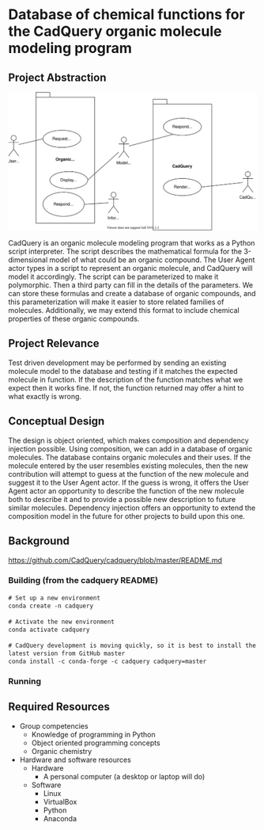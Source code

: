 # Database of chemical functions for the CadQuery organic molecule modeling program

## Project Abstraction

![UML Use case Diagram](./cadquery-use_case_diagram.svg)

CadQuery is an organic molecule modeling program that works as a Python script interpreter. The script describes the mathematical formula for the 3-dimensional model of what could be an organic compound. The User Agent actor types in a script to represent an organic molecule, and CadQuery will model it accordingly. The script can be parameterized to make it polymorphic. Then a third party can fill in the details of the parameters. We can store these formulas and create a database of organic compounds, and this parameterization will make it easier to store related families of molecules. Additionally, we may extend this format to include chemical properties of these organic compounds.

## Project Relevance

Test driven development may be performed by sending an existing molecule model to the database and testing if it matches the expected molecule in function. If the description of the function matches what we expect then it works fine. If not, the function returned may offer a hint to what exactly is wrong.

## Conceptual Design

The design is object oriented, which makes composition and dependency injection possible. Using composition, we can add in a database of organic molecules. The database contains organic molecules and their uses. If the molecule entered by the user resembles existing molecules, then the new contribution will attempt to guess at the function of the new molecule and suggest it to the User Agent actor. If the guess is wrong, it offers the User Agent actor an opportunity to describe the function of the new molecule both to describe it and to provide a possible new description to future similar molecules. Dependency injection offers an opportunity to extend the composition model in the future for other projects to build upon this one.

## Background

https://github.com/CadQuery/cadquery/blob/master/README.md

### Building (from the cadquery README)

```
# Set up a new environment
conda create -n cadquery

# Activate the new environment
conda activate cadquery

# CadQuery development is moving quickly, so it is best to install the latest version from GitHub master
conda install -c conda-forge -c cadquery cadquery=master
```

### Running

## Required Resources
* Group competencies
    * Knowledge of programming in Python
    * Object oriented programming concepts
    * Organic chemistry
* Hardware and software resources
    * Hardware
        * A personal computer (a desktop or laptop will do)
    * Software
        * Linux
        * VirtualBox
        * Python
        * Anaconda
